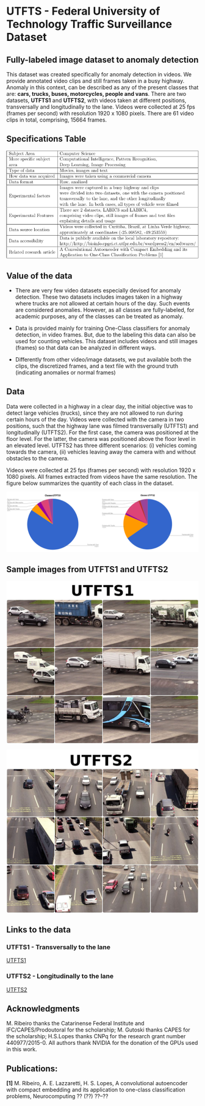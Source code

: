 # UTFTS - Federal University of Technology Traffic Surveillance Dataset

## Fully-labeled image dataset to anomaly detection

This dataset was created specifically for anomaly detection in videos. We provide annotated video clips and still frames taken in a busy highway. Anomaly in this context, can be described as any of the present classes that are: **cars, trucks, buses, motorcycles, people and vans**. There are two datasets, **UTFTS1** and **UTFTS2**, with videos taken at different positions, transversally and longitudinally to the lane. Videos were collected at 25 fps (frames per second) with resolution 1920 x 1080 pixels. There are 61 video clips in total, comprising, 15664 frames.

## Specifications Table

![Specification Table](SpecificationTable.png)

## Value of the data

* There are very few video datasets especially devised for anomaly detection. These two datasets includes images taken in a highway where trucks are not allowed at certain hours of the day. Such events are considered anomalies. However, as all classes are fully-labeled, for academic purposes, any of the classes can be treated as anomaly.

* Data is provided mainly for training One-Class classifiers for anomaly detection, in video frames. But, due to the labeling this data can also be used for counting vehicles. This dataset includes videos and still images (frames) so that data can be analyzed  in different ways.

* Differently from other video/image datasets, we put available both the clips, the discretized frames, and a text file with the ground truth (indicating anomalies or normal frames)

## Data

Data were collected in a highway in a clear day, the initial objective was to detect large vehicles (trucks), since they are not allowed to run during certain hours of the day. Videos were collected with the camera in two positions, such that the highway lane was filmed transversally (UTFTS1) and longitudinally (UTFTS2). For the first case, the camera was positioned at the floor level. For the latter, the camera was positioned above the floor level in an elevated level. UTFTS2 has three different scenarios: (i) vehicles coming towards the camera, (ii) vehicles leaving away the camera with and without obstacles to the camera.

Videos were collected at 25 fps (frames per second) with resolution 1920 x 1080 pixels. All frames extracted from videos have the same resolution. The figure below summarizes the quantity of each class in the dataset.

![Classes UTFTS](ClassesUTFTS.png)

## Sample images from UTFTS1 and UTFTS2

![UTFTS1](SamplesUTFTS1.JPG)

![UTFTS2](SamplesUTFTS2.JPG)

## Links to the data

### UTFTS1 - Transversally to the lane
[UTFTS1](https://drive.google.com/file/d/1C3mXMpItQgctGALu7cGMAmeOShXdzIOY/view?usp=sharing)

### UTFTS2 - Longitudinally to the lane
[UTFTS2](https://drive.google.com/file/d/1-V-NM1uqWSbFNRHp2pZkKsNKvsW1D4Ty/view?usp=sharing)

## Acknowledgments

M. Ribeiro thanks the Catarinense Federal Institute and IFC/CAPES/Prodoutoral for the scholarship; M. Gutoski thanks CAPES for the scholarship; H.S.Lopes thanks CNPq for the research grant number 440977/2015-0. All authors thank NVIDIA for the donation of the GPUs used in this work.

## Publications:

**[1]** M. Ribeiro, A. E. Lazzaretti, H. S. Lopes, A convolutional autoencoder
with compact embedding and its application to one-class classification
problems, Neurocomputing ?? (??) ??–??


